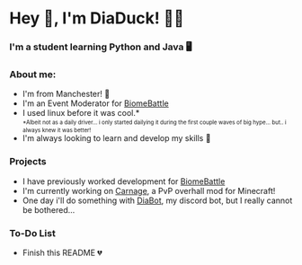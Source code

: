# Hey :wave:, I'm DiaDuck! 💎🦆

### I'm a student learning Python and Java 🖥️

### About me:
- I'm from Manchester! 📌
- I'm an Event Moderator for [BiomeBattle](https://twitter.com/BiomeBattle)
- I used linux before it was cool.*\
  <sup><sub>*Albeit not as a daily driver... i only started dailying it during the first couple waves of big hype... but.. i always knew it was better!</sub></sup>
- I'm always looking to learn and develop my skills 🎉

### Projects
- I have previously worked development for [BiomeBattle](https://twitter.com/BiomeBattle)
- I'm currently working on [Carnage](https://github.com/TeamCarnage/Carnage), a PvP overhall mod for Minecraft!
- One day i'll do something with [DiaBot](https://github.com/diaduck/DiaBot), my discord bot, but I really cannot be bothered...

### To-Do List
- Finish this README 💔


<!---
diaduck/diaduck is a ✨ special ✨ repository because its `README.md` (this file) appears on your GitHub profile.
You can click the Preview link to take a look at your changes.
--->
